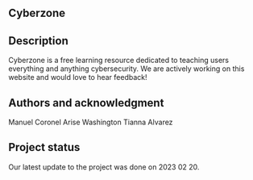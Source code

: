 ## Cyberzone

## Description
Cyberzone is a free learning resource dedicated to teaching users everything and anything cybersecurity. We are actively working on this website and would love to hear feedback!



## Authors and acknowledgment
Manuel Coronel
Arise Washington
Tianna Alvarez

## Project status
Our latest update to the project was done on 2023 02 20.